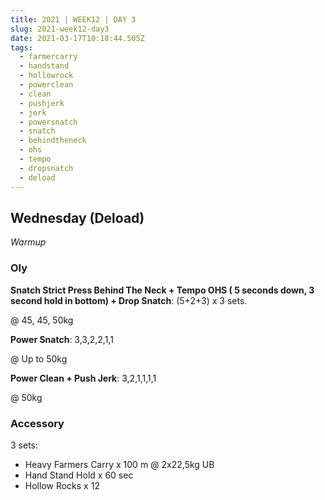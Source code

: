 ```yaml
---
title: 2021 | WEEK12 | DAY 3
slug: 2021-week12-day3
date: 2021-03-17T10:18:44.505Z
tags:
  - farmercarry
  - handstand
  - hollowrock
  - powerclean
  - clean
  - pushjerk
  - jerk
  - powersnatch
  - snatch
  - behindtheneck
  - ohs
  - tempo
  - dropsnatch
  - deload
---
```

## Wednesday (Deload)

*Warmup*

### Oly

**Snatch Strict Press Behind The Neck + Tempo OHS ( 5 seconds down, 3 second hold in bottom) + Drop Snatch**: (5+2+3) x 3 sets.

@ 45, 45, 50kg

**Power Snatch**: 3,3,2,2,1,1

@ Up to 50kg

**Power Clean + Push Jerk**: 3,2,1,1,1,1

@ 50kg

### Accessory

3 sets:

* Heavy Farmers Carry x 100 m @ 2x22,5kg UB
* Hand Stand Hold x 60 sec
* Hollow Rocks x 12
